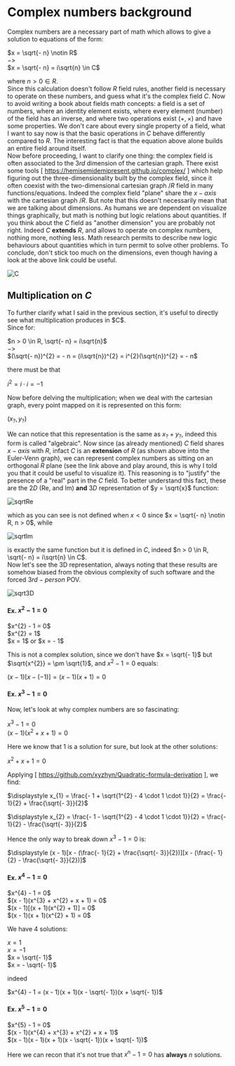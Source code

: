 # Complex numbers background

<p>
  Complex numbers are a necessary part of math which allows to give a solution to equations of the form:
  
  $x = \sqrt{- n} \notin R$<br>
  $->$<br>
  $x = \sqrt{- n} = i\sqrt{n} \in C$

  where $n > 0 \in R$.<br>
  Since this calculation doesn't follow $R$ field rules, another field is necessary to operate on these numbers, and guess what it's the complex field $C$. Now to avoid writing a book about fields math concepts: a field is a set of numbers, where an identity element exists, where every element (number) of the field has an inverse, and where two operations exist $(+, \times)$ and have some properties. We don't care about every single property of a field, what I want to say now is that the basic operations in $C$ behave differently compared to $R$. The interesting fact is that the equation above alone builds an entire field around itself.<br>
  Now before proceeding, I want to clarify one thing: the complex field is often associated to the $3rd$ dimension of the cartesian graph. There exist some tools [ https://hemisemidemipresent.github.io/complex/ ] which help figuring out the three-dimensionality built by the complex field, since it often coexist with the two-dimensional cartesian graph $/R$ field in many functions/equations. Indeed the complex field "plane" share the $x-axis$ with the cartesian graph $/R$. But note that this doesn't necessarily mean that we are talking about dimensions. As humans we are dependent on visualize things graphically, but math is nothing but logic relations about quantities. If you think about the $C$ field as "another dimension" you are probably not right. Indeed $C$ **extends** $R$, and allows to operate on complex numbers, nothing more, nothing less. Math research permits to describe new logic behaviours about quantities which in turn permit to solve other problems. To conclude, don't stick too much on the dimensions, even though having a look at the above link could be useful.

![C](C.png)

</p>

## Multiplication on $C$

<p>
  To further clarify what I said in the previous section, it's useful to directly see what multiplication produces in $C$.<br>
  Since for:

  $n > 0 \in R, \sqrt{- n} = i\sqrt{n}$<br>
  $->$<br>
  $(\sqrt{- n})^{2} = - n = (i\sqrt{n})^{2} = i^{2}(\sqrt{n})^{2} = - n$

  there must be that

  $i^{2} = i \cdot i = - 1$

  Now before delving the multiplication; when we deal with the cartesian graph, every point mapped on it is represented on this form:

  $(x_{?}, y_{?})$

  We can notice that this representation is the same as $x_{?} + y_{?}$, indeed this form is called "algebraic". Now since (as already mentioned) $C$ field shares $x-axis$ with $R$, infact $C$ is an **extension** of $R$ (as shown above into the Euler-Venn graph), we can represent complex numbers as sitting on an orthogonal $R$ plane (see the link above and play around, this is why I told you that it could be useful to visualize it). This reasoning is to "justify" the presence of a "real" part in the $C$ field. To better understand this fact, these are the $2D$ (Re, and Im) **and** $3D$ representation of $y = \sqrt{x}$ function:

  ![sqrtRe](sqrtRe.png)

  which as you can see is not defined when $x < 0$ since $x = \sqrt{- n} \notin R, n > 0$, while<br>

  ![sqrtIm](sqrtIm.png)

  is exactly the same function but it is defined in $C$, indeed $n > 0 \in R, \sqrt{- n} = i\sqrt{n} \in C$.<br>
  Now let's see the 3D representation, always noting that these results are somehow biased from the obvious complexity of such 
  software and the forced $3rd-person$ POV.

  ![sqrt3D](sqrt3D.png)

  


  
</p>



#### Ex. $x^{2} - 1 = 0$

<p>
  $x^{2} - 1 = 0$<br>
  $x^{2} = 1$<br>
  $x = 1$ or $x = - 1$

  This is not a complex solution, since we don't have $x = \sqrt{- 1}$ but $\sqrt{x^{2}} = \pm \sqrt{1}$, and $x^{2} - 1 = 0$ equals:

  $(x - 1)[x - (- 1)] = (x - 1)(x + 1) = 0$
</p>

#### Ex. $x^{3} - 1 = 0$

<p>
  Now, let's look at why complex numbers are so fascinating:

  $x^{3} - 1 = 0$<br>
  $(x - 1)(x^2 + x + 1) = 0$<br>

  Here we know that $1$ is a solution for sure, but look at the other solutions:

  $x^2 + x + 1 = 0$

  Applying [ https://github.com/xyzhyn/Quadratic-formula-derivation ], we find:

  $\displaystyle x_{1} = \frac{- 1 + \sqrt{1^{2} - 4 \cdot 1 \cdot 1}}{2} = \frac{- 1}{2} + \frac{\sqrt{- 3}}{2}$

  $\displaystyle x_{2} = \frac{- 1 - \sqrt{1^{2} - 4 \cdot 1 \cdot 1}}{2} = \frac{- 1}{2} - \frac{\sqrt{- 3}}{2}$

  Hence the only way to break down $x^{3} - 1 = 0$ is:

  $\displaystyle (x - 1)[x - (\frac{- 1}{2} + \frac{\sqrt{- 3}}{2})][x - (\frac{- 1}{2} - \frac{\sqrt{- 3}}{2})]$
</p>

#### Ex. $x^{4} - 1 = 0$

<p>
  $x^{4} - 1 = 0$<br>
  $(x - 1)(x^{3} + x^{2} + x + 1) = 0$<br>
  $(x - 1)[(x + 1)(x^{2} + 1)] = 0$<br>
  $(x - 1)(x + 1)(x^{2} + 1) = 0$<br>

  We have $4$ solutions:

  $x = 1$<br>
  $x = - 1$<br>
  $x = \sqrt{- 1}$<br>
  $x = - \sqrt{- 1}$

  indeed

  $x^{4} - 1 = (x - 1)(x + 1)(x - \sqrt{- 1})(x + \sqrt{- 1})$<br>

 #### Ex. $x^{5} - 1 = 0$

 <p>
   $x^{5} - 1 = 0$<br>
   $(x - 1)(x^{4} + x^{3} + x^{2} + x + 1)$<br>
   $(x - 1)(x - 1)(x + 1)(x - \sqrt{- 1})(x + \sqrt{- 1})$

   Here we can recon that it's not true that $x^{n} - 1 = 0$ has **always** $n$ solutions.
 </p>

  
</p>
